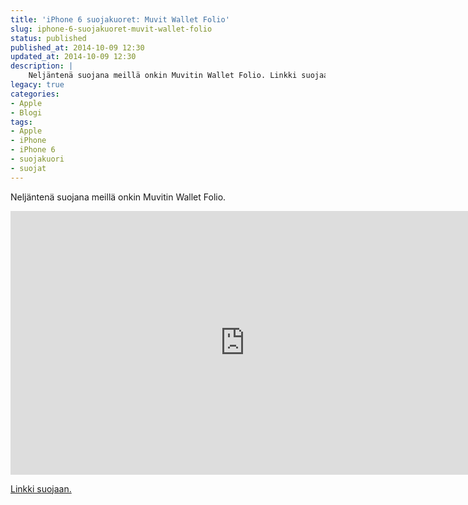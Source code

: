 ```yaml
---
title: 'iPhone 6 suojakuoret: Muvit Wallet Folio'
slug: iphone-6-suojakuoret-muvit-wallet-folio
status: published
published_at: 2014-10-09 12:30
updated_at: 2014-10-09 12:30
description: |
    Neljäntenä suojana meillä onkin Muvitin Wallet Folio. Linkki suojaan.
legacy: true
categories:
- Apple
- Blogi
tags:
- Apple
- iPhone
- iPhone 6
- suojakuori
- suojat
---
```


<p>Neljäntenä suojana meillä onkin Muvitin Wallet Folio.</p>
<p><iframe loading="lazy" title="iPhone 6 suojakuoret: Muvit Wallet Folio" width="750" height="422" src="https://www.youtube.com/embed/zq5pNXvlsx4?feature=oembed" frameborder="0" allow="accelerometer; autoplay; clipboard-write; encrypted-media; gyroscope; picture-in-picture" allowfullscreen></iframe></p>
<p><a href="http://www.mobilefun.fi/48913-muvit-wallet-folio-iphone-6-suojakotelo-poytatuella-valkoinen.htm" target="_blank">Linkki suojaan.</a></p>